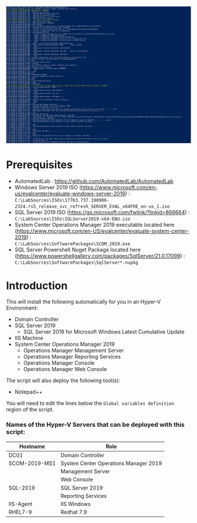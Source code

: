 ![SCOM 2019 Automated Lab](/media/git-guidance/automated-lab-scom-2019.png)

# Prerequisites
 - AutomatedLab : https://github.com/AutomatedLab/AutomatedLab
 - Windows Server 2019 ISO (https://www.microsoft.com/en-us/evalcenter/evaluate-windows-server-2019) : \
   `C:\LabSources\ISOs\17763.737.190906-2324.rs5_release_svc_refresh_SERVER_EVAL_x64FRE_en-us_1.iso`
 - SQL Server 2019 ISO (https://go.microsoft.com/fwlink/?linkid=866664) : \
   `C:\LabSources\ISOs\SQLServer2019-x64-ENU.iso`
 - System Center Operations Manager 2019 executable located here (https://www.microsoft.com/en-US/evalcenter/evaluate-system-center-2019) : \
   `C:\LabSources\SoftwarePackages\SCOM_2019.exe`
 - SQL Server Powershell Nuget Package located here (https://www.powershellgallery.com/packages/SqlServer/21.0.17099) :
   `C:\LabSources\SoftwarePackages\SqlServer*.nupkg`

# Introduction
This will install the following automatically for you in an Hyper-V Environment:
 - Domain Controller
 - SQL Server 2019
   - SQL Server 2019 for Microsoft Windows Latest Cumulative Update
 - IIS Machine
 - System Center Operations Manager 2019
   - Operations Manager Management Server
   - Operations Manager Reporting Services
   - Operations Manager Console
   - Operations Manager Web Console

The script will also deploy the following tool(s):
 - Notepad++

You will need to edit the lines below the `Global variables definition` region of the script.

### Names of the Hyper-V Servers that can be deployed with this script:
Hostname | Role
------------ | -------------
DC01 | Domain Controller
SCOM-2019-MS1 | System Center Operations Manager 2019
&nbsp; | Management Server
&nbsp; | Web Console
SQL-2019 | SQL Server 2019
&nbsp; | Reporting Services
IIS-Agent | IIS Windows
RHEL7-9 | Redhat 7.9
